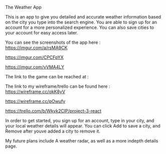 The Weather App



This is an app to give you detailed and accurate weather information based on the city you type into the search engine.
You are able to sign up for an account for a more personalized experience. 
You can also save cities to your account for easy access later.

You can see the screenshots of the app here :
https://imgur.com/a/rsMA9CK


https://imgur.com/CPCFpYX



https://imgur.com/vVMA4LY





The link to the game can be reached at : 





The link to my wireframe/trello can be found here :
https://wireframe.cc/okK8yV 


https://wireframe.cc/pOwufy


https://trello.com/b/Wkvk2CIP/project-3-react


In order to get started, you sign up for an account, type in your city, and your local weather details will appear. You can click Add to save a city, and Remove after youve added a city to remove it.


My future plans include A weather radar, as well as a more indepth details page. 